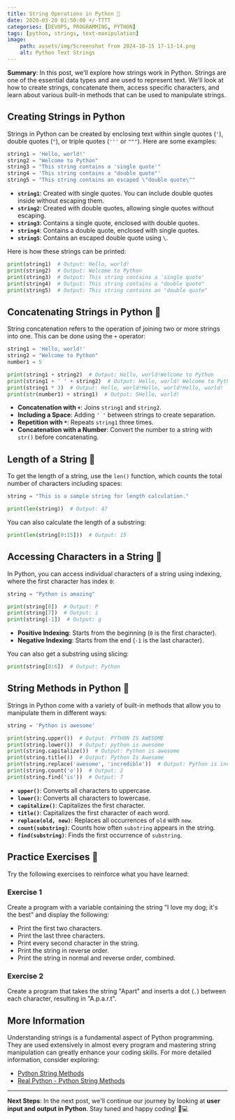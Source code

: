 ```yaml
---
title: String Operations in Python 🔄 
date: 2020-03-20 01:50:00 +/-TTTT
categories: [DEVOPS, PROGRAMMING, PYTHON]
tags: [python, strings, text-manipulation]
image:
    path: assets/img/Screenshot from 2024-10-15 17-13-14.png
    alt: Python Text Strings
---
```


**Summary**: In this post, we'll explore how strings work in Python. Strings are one of the essential data types and are used to represent text. We'll look at how to create strings, concatenate them, access specific characters, and learn about various built-in methods that can be used to manipulate strings.

## Creating Strings in Python

Strings in Python can be created by enclosing text within single quotes (`'`), double quotes (`"`), or triple quotes (`'''` or `"""`). Here are some examples:

```python
string1 = 'Hello, world!'
string2 = "Welcome to Python"
string3 = "This string contains a 'single quote'"
string4 = 'This string contains a "double quote"'
string5 = "This string contains an escaped \"double quote\""
```

- **`string1`**: Created with single quotes. You can include double quotes inside without escaping them.
- **`string2`**: Created with double quotes, allowing single quotes without escaping.
- **`string3`**: Contains a single quote, enclosed with double quotes.
- **`string4`**: Contains a double quote, enclosed with single quotes.
- **`string5`**: Contains an escaped double quote using `\`.

Here is how these strings can be printed:

```python
print(string1)  # Output: Hello, world!
print(string2)  # Output: Welcome to Python
print(string3)  # Output: This string contains a 'single quote'
print(string4)  # Output: This string contains a "double quote"
print(string5)  # Output: This string contains an "double quote"
```

## Concatenating Strings in Python 👥

String concatenation refers to the operation of joining two or more strings into one. This can be done using the `+` operator:

```python
string1 = 'Hello, world!'
string2 = "Welcome to Python"
number1 = 5

print(string1 + string2)  # Output: Hello, world!Welcome to Python
print(string1 + ' ' + string2)  # Output: Hello, world! Welcome to Python
print(string1 * 3)  # Output: Hello, world!Hello, world!Hello, world!
print(str(number1) + string1)  # Output: 5Hello, world!
```

- **Concatenation with `+`**: Joins `string1` and `string2`.
- **Including a Space**: Adding `' '` between strings to create separation.
- **Repetition with `*`**: Repeats `string1` three times.
- **Concatenation with a Number**: Convert the number to a string with `str()` before concatenating.

## Length of a String 📏

To get the length of a string, use the `len()` function, which counts the total number of characters including spaces:

```python
string = "This is a sample string for length calculation."

print(len(string))  # Output: 47
```

You can also calculate the length of a substring:

```python
print(len(string[0:15]))  # Output: 15
```

## Accessing Characters in a String 🎯

In Python, you can access individual characters of a string using indexing, where the first character has index `0`:

```python
string = "Python is amazing"

print(string[0])  # Output: P
print(string[7])  # Output: i
print(string[-1])  # Output: g
```

- **Positive Indexing**: Starts from the beginning (`0` is the first character).
- **Negative Indexing**: Starts from the end (`-1` is the last character).

You can also get a substring using slicing:

```python
print(string[0:6])  # Output: Python
```

## String Methods in Python 🔄

Strings in Python come with a variety of built-in methods that allow you to manipulate them in different ways:

```python
string = 'Python is awesome'

print(string.upper())  # Output: PYTHON IS AWESOME
print(string.lower())  # Output: python is awesome
print(string.capitalize())  # Output: Python is awesome
print(string.title())  # Output: Python Is Awesome
print(string.replace('awesome', 'incredible'))  # Output: Python is incredible
print(string.count('o'))  # Output: 2
print(string.find('is'))  # Output: 7
```

- **`upper()`**: Converts all characters to uppercase.
- **`lower()`**: Converts all characters to lowercase.
- **`capitalize()`**: Capitalizes the first character.
- **`title()`**: Capitalizes the first character of each word.
- **`replace(old, new)`**: Replaces all occurrences of `old` with `new`.
- **`count(substring)`**: Counts how often `substring` appears in the string.
- **`find(substring)`**: Finds the first occurrence of `substring`.

## Practice Exercises 📝

Try the following exercises to reinforce what you have learned:

### Exercise 1
Create a program with a variable containing the string "I love my dog; it's the best" and display the following:
- Print the first two characters.
- Print the last three characters.
- Print every second character in the string.
- Print the string in reverse order.
- Print the string in normal and reverse order, combined.

### Exercise 2
Create a program that takes the string "Apart" and inserts a dot (`.`) between each character, resulting in "A.p.a.r.t".

## More Information

Understanding strings is a fundamental aspect of Python programming. They are used extensively in almost every program and mastering string manipulation can greatly enhance your coding skills. For more detailed information, consider exploring:

- [Python String Methods](https://docs.python.org/3/library/stdtypes.html#string-methods)
- [Real Python - Python String Methods](https://realpython.com/python-strings/)

---

**Next Steps**: In the next post, we'll continue our journey by looking at **user input and output in Python**. Stay tuned and happy coding! 🐍💻